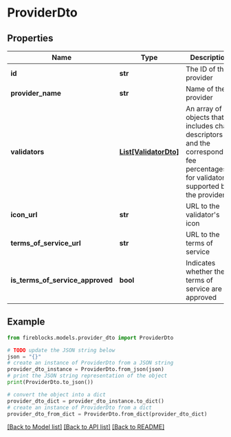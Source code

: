 # ProviderDto


## Properties

Name | Type | Description | Notes
------------ | ------------- | ------------- | -------------
**id** | **str** | The ID of the provider | 
**provider_name** | **str** | Name of the provider | 
**validators** | [**List[ValidatorDto]**](ValidatorDto.md) | An array of objects that includes chain descriptors and the corresponding fee percentages for validators supported by the provider | 
**icon_url** | **str** | URL to the validator&#39;s icon | 
**terms_of_service_url** | **str** | URL to the terms of service | 
**is_terms_of_service_approved** | **bool** | Indicates whether the terms of service are approved | 

## Example

```python
from fireblocks.models.provider_dto import ProviderDto

# TODO update the JSON string below
json = "{}"
# create an instance of ProviderDto from a JSON string
provider_dto_instance = ProviderDto.from_json(json)
# print the JSON string representation of the object
print(ProviderDto.to_json())

# convert the object into a dict
provider_dto_dict = provider_dto_instance.to_dict()
# create an instance of ProviderDto from a dict
provider_dto_from_dict = ProviderDto.from_dict(provider_dto_dict)
```
[[Back to Model list]](../README.md#documentation-for-models) [[Back to API list]](../README.md#documentation-for-api-endpoints) [[Back to README]](../README.md)


